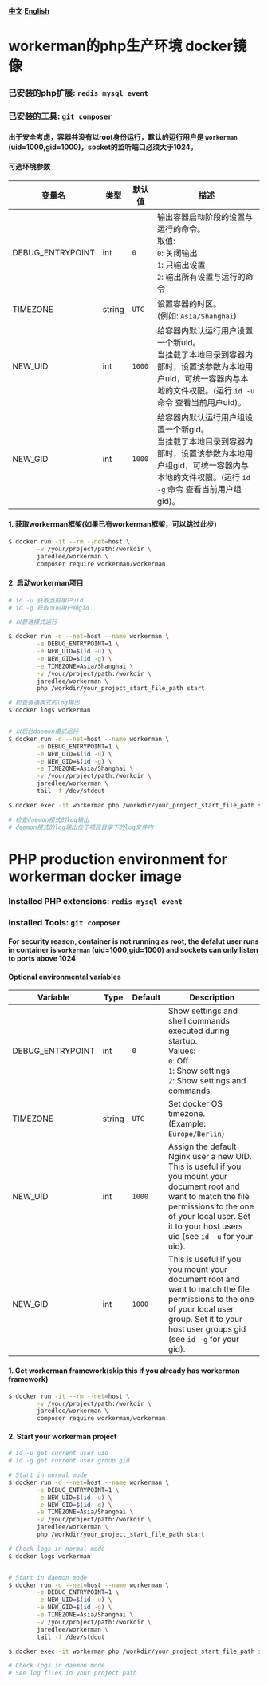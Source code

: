 **[中文](#workerman的php生产环境-docker镜像)**
**[English](#PHP-production-environment-for-workerman-docker-image)**

# workerman的php生产环境 docker镜像

### 已安装的php扩展: `redis mysql event`
### 已安装的工具: `git composer`

#### 出于安全考虑，容器并没有以root身份运行，默认的运行用户是 `workerman` (uid=1000,gid=1000)，socket的监听端口必须大于1024。

#### 可选环境参数

| 变量名 | 类型 | 默认值 | 描述 |
|----------|------|---------|-------------|
| DEBUG_ENTRYPOINT    | int    | `0`     | 输出容器启动阶段的设置与运行的命令。<br/>取值:<br/>`0`: 关闭输出<br/>`1`: 只输出设置<br/>`2`: 输出所有设置与运行的命令 |
| TIMEZONE            | string | `UTC`   | 设置容器的时区。<br/>(例如: `Asia/Shanghai`) |
| NEW_UID             | int    | `1000`   | 给容器内默认运行用户设置一个新uid。<br/>当挂载了本地目录到容器内部时，设置该参数为本地用户uid，可统一容器内与本地的文件权限。(运行 `id -u` 命令 查看当前用户uid)。|
| NEW_GID             | int    | `1000`   | 给容器内默认运行用户组设置一个新gid。<br/>当挂载了本地目录到容器内部时，设置该参数为本地用户组gid，可统一容器内与本地的文件权限。(运行 `id -g` 命令 查看当前用户组gid)。 |


#### 1. 获取workerman框架(如果已有workerman框架，可以跳过此步)
```bash
$ docker run -it --rm --net=host \
        -v /your/project/path:/workdir \
        jaredlee/workerman \
        composer require workerman/workerman
```

#### 2. 启动workerman项目
```bash
# id -u 获取当前用户uid
# id -g 获取当前用户组gid

# 以普通模式运行

$ docker run -d --net=host --name workerman \
        -e DEBUG_ENTRYPOINT=1 \
        -e NEW_UID=$(id -u) \
        -e NEW_GID=$(id -g) \
        -e TIMEZONE=Asia/Shanghai \
        -v /your/project/path:/workdir \
        jaredlee/workerman \
        php /workdir/your_project_start_file_path start

# 检查普通模式的log输出
$ docker logs workerman


# 以后台daemon模式运行
$ docker run -d --net=host --name workerman \
        -e DEBUG_ENTRYPOINT=1 \
        -e NEW_UID=$(id -u) \
        -e NEW_GID=$(id -g) \
        -e TIMEZONE=Asia/Shanghai \
        -v /your/project/path:/workdir \
        jaredlee/workerman \
        tail -f /dev/stdout

$ docker exec -it workerman php /workdir/your_project_start_file_path start -d

# 检查daemon模式的log输出
# daemon模式的log输出位于项目目录下的log文件内
```


# PHP production environment for workerman docker image

### Installed PHP extensions: `redis mysql event`
### Installed Tools: `git composer`

#### For security reason, container is not running as root, the defalut user runs in container is `workerman` (uid=1000,gid=1000) and sockets can only listen to ports above 1024

#### Optional environmental variables

| Variable | Type | Default | Description |
|----------|------|---------|-------------|
| DEBUG_ENTRYPOINT    | int    | `0`     | Show settings and shell commands executed during startup.<br/>Values:<br/>`0`: Off<br/>`1`: Show settings<br/>`2`: Show settings and commands |
| TIMEZONE            | string | `UTC`   | Set docker OS timezone.<br/>(Example: `Europe/Berlin`) |
| NEW_UID             | int    | `1000`   | Assign the default Nginx user a new UID. This is useful if you you mount your document root and want to match the file permissions to the one of your local user. Set it to your host users uid (see `id -u` for your uid). |
| NEW_GID             | int    | `1000`   | This is useful if you you mount your document root and want to match the file permissions to the one of your local user group. Set it to your host user groups gid (see `id -g` for your gid). |


#### 1. Get workerman framework(skip this if you already has workerman framework)
```bash
$ docker run -it --rm --net=host \
        -v /your/project/path:/workdir \
        jaredlee/workerman \
        composer require workerman/workerman
```

#### 2. Start your workerman project
```bash
# id -u get current user uid
# id -g get current user group gid

# Start in normal mode
$ docker run -d --net=host --name workerman \
        -e DEBUG_ENTRYPOINT=1 \
        -e NEW_UID=$(id -u) \
        -e NEW_GID=$(id -g) \
        -e TIMEZONE=Asia/Shanghai \
        -v /your/project/path:/workdir \
        jaredlee/workerman \
        php /workdir/your_project_start_file_path start

# Check logs in normal mode
$ docker logs workerman


# Start in daemon mode
$ docker run -d --net=host --name workerman \
        -e DEBUG_ENTRYPOINT=1 \
        -e NEW_UID=$(id -u) \
        -e NEW_GID=$(id -g) \
        -e TIMEZONE=Asia/Shanghai \
        -v /your/project/path:/workdir \
        jaredlee/workerman \
        tail -f /dev/stdout

$ docker exec -it workerman php /workdir/your_project_start_file_path start -d

# Check logs in daemon mode
# See log files in your project path
```
